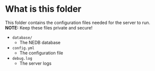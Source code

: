 # What is this folder

This folder contains the configuration files needed for the server to run.
**NOTE:** Keep these files private and secure!

* `database/`
  * The NEDB database
* `config.yml`
  * The configuration file
* `debug.log`
  * The server logs
